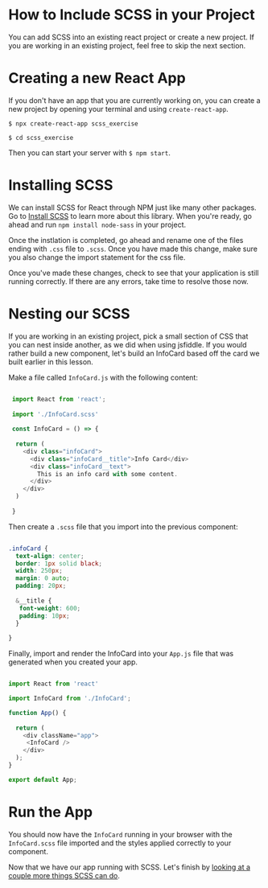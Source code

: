 # How to Include SCSS in your Project

You can add SCSS into an existing react project or create a new project. If you are working in an existing project, feel free to skip the next section. 

# Creating a new React App

If you don't have an app that you are currently working on, you can create a new project by opening your terminal and using `create-react-app`.

`$ npx create-react-app scss_exercise`

`$ cd scss_exercise`

Then you can start your server with `$ npm start`.

# Installing SCSS

We can install SCSS for React through NPM just like many other packages. Go to [Install SCSS](https://www.npmjs.com/package/node-sass) to learn more about this library. When you're ready, go ahead and run `npm install node-sass` in your project. 

Once the instlation is completed, go ahead and rename one of the files ending with `.css` file to `.scss`. Once you have made this change, make sure you also change the import statement for the css file.

Once you've made these changes, check to see that your application is still running correctly. If there are any errors, take time to resolve those now. 


# Nesting our SCSS

If you are working in an existing project, pick a small section of CSS that you can nest inside another, as we did when using jsfiddle. If you would rather build a new component, let's build an InfoCard based off the card we built earlier in this lesson. 

Make a file called `InfoCard.js` with the following content: 

``` javascript

 import React from 'react';
 
 import './InfoCard.scss'
 
 const InfoCard = () => {
  
  return (
    <div class="infoCard"> 
      <div class="infoCard__title">Info Card</div>
      <div class="infoCard__text"> 
        This is an info card with some content.
      </div>
    </div>
  )
 
 }

```

Then create a `.scss` file that you import into the previous component:


``` css

.infoCard {
  text-align: center;
  border: 1px solid black;
  width: 250px;
  margin: 0 auto;
  padding: 20px;
  
  &__title {
   font-weight: 600;
   padding: 10px;
  }
  
}

```

Finally, import and render the InfoCard into your `App.js` file that was generated when you created your app.

``` js 

import React from 'react'

import InfoCard from './InfoCard';

function App() {
  
  return (
    <div className="app">
     <InfoCard />
    </div>
  );
}

export default App;

```

# Run the App

You should now have the `InfoCard` running in your browser with the `InfoCard.scss` file imported and the styles applied correctly to your component. 

Now that we have our app running with SCSS. Let's finish by [looking at a couple more things SCSS can do](https://github.com/werner33/AdvancedBasicsForWeb/blob/main/SCSSFeatures.md).
